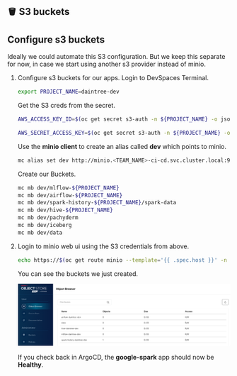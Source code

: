 ## 🪣 S3 buckets
## Configure s3 buckets

Ideally we could automate this S3 configuration. But we keep this separate for now, in case we start using another s3 provider instead of minio.

1. Configure s3 buckets for our apps. Login to DevSpaces Terminal.

   ```bash
   export PROJECT_NAME=daintree-dev
   ```

   Get the S3 creds from the secret.
   
   ```bash
   AWS_ACCESS_KEY_ID=$(oc get secret s3-auth -n ${PROJECT_NAME} -o jsonpath='{.data.AWS_ACCESS_KEY_ID}' | base64 -d)
   ```
   
   ```bash
   AWS_SECRET_ACCESS_KEY=$(oc get secret s3-auth -n ${PROJECT_NAME} -o jsonpath='{.data.AWS_SECRET_ACCESS_KEY}' | base64 -d)
   ```

   Use the **minio client** to create an alias called **dev** which points to minio.
   
   ```bash
   mc alias set dev http://minio.<TEAM_NAME>-ci-cd.svc.cluster.local:9000 ${AWS_ACCESS_KEY_ID} ${AWS_SECRET_ACCESS_KEY} 
   ```

   Create our Buckets.
   
   ```bash
   mc mb dev/mlflow-${PROJECT_NAME}
   mc mb dev/airflow-${PROJECT_NAME}
   mc mb dev/spark-history-${PROJECT_NAME}/spark-data
   mc mb dev/hive-${PROJECT_NAME}
   mc mb dev/pachyderm
   mc mb dev/iceberg
   mc mb dev/data
   ```
 
2. Login to minio web ui using the S3 credentials from above.

   ```bash
   echo https://$(oc get route minio --template='{{ .spec.host }}' -n ${TEAM_NAME}-ci-cd)
   ```

   You can see the buckets we just created.

   ![minio](./images/minio.png)

   If you check back in ArgoCD, the **google-spark** app should now be **Healthy**.
